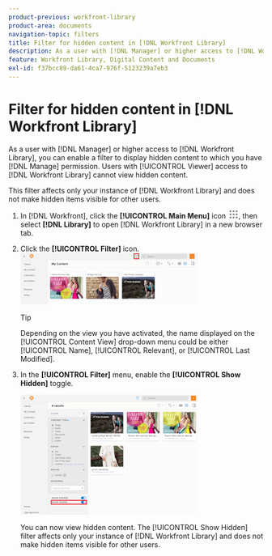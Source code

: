 ```yaml
---
product-previous: workfront-library
product-area: documents
navigation-topic: filters
title: Filter for hidden content in [!DNL Workfront Library]
description: As a user with [!DNL Manager] or higher access to [!DNL Workfront Library], you can enable a filter to display hidden content to which you have [!DNL Manage] permission. Users with Viewer access to [!DNL Workfront Library] cannot view hidden content.
feature: Workfront Library, Digital Content and Documents
exl-id: f37bcc89-da61-4ca7-976f-5123239a7eb3
---
```

# Filter for hidden content in [!DNL Workfront Library]

As a user with [!DNL Manager] or higher access to [!DNL Workfront Library], you can enable a filter to display hidden content to which you have [!DNL Manage] permission. Users with [!UICONTROL Viewer] access to [!DNL Workfront Library] cannot view hidden content.

This filter affects only your instance of [!DNL Workfront Library] and does not make hidden items visible for other users.

1. In [!DNL Workfront], click the **[!UICONTROL Main Menu]** icon ![](assets/main-menu-icon.png), then select **[!DNL Library]** to open [!DNL Workfront Library] in a new browser tab.
1. Click the **[!UICONTROL Filter]** icon.\
   ![](assets/filter-icon-location-350x102.png)

   >[!TIP]
   >
   >Depending on the view you have activated, the name displayed on the [!UICONTROL Content View] drop-down menu could be either [!UICONTROL Name], [!UICONTROL Relevant], or [!UICONTROL Last Modified].

1. In the **[!UICONTROL Filter]** menu, enable the **[!UICONTROL Show Hidden]** toggle.

   ![](assets/show-hidden-filter-350x237.png)

   You can now view hidden content. The [!UICONTROL Show Hidden] filter affects only your instance of [!DNL Workfront Library] and does not make hidden items visible for other users.
